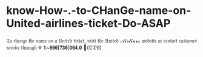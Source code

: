 # know-How-.-to-CHanGe-name-on-United-airlines-ticket-Do-ASAP
𝔗𝔬 𝔠𝔥𝔞𝔫𝔤𝔢 𝔱𝔥𝔢 𝔫𝔞𝔪𝔢 𝔬𝔫 𝔞 𝔘𝔫𝔦𝔱𝔢𝔡 𝔱𝔦𝔠𝔨𝔢𝔱, 𝔳𝔦𝔰𝔦𝔱 𝔱𝔥𝔢 𝔘𝔫𝔦𝔱𝔢𝔡 𝒜𝒾𝓇𝓁𝒾𝓃ℯ𝓈 𝔴𝔢𝔟𝔰𝔦𝔱𝔢 𝔬𝔯 𝔠𝔬𝔫𝔱𝔞𝔠𝔱 𝔠𝔲𝔰𝔱𝔬𝔪𝔢𝔯 𝔰𝔢𝔯𝔳𝔦𝔠𝔢 𝔱𝔥𝔯𝔬𝔲𝔤𝔥 ☎ 𝟭~𝟴𝟲𝟲[𝟳𝟯𝟴]𝟬𝟲𝟰.𝟬 🔰(𝔒𝔗𝔄)
